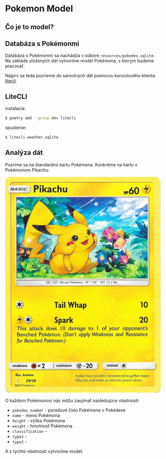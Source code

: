 # Pokemon Model


## Čo je to model?


## Databáza s Pokémonmi

Databáza s Pokémonmi sa nachádza v súbore `resources/pokedex.sqlite`. Na základe uložených dát vytvoríme model 
Pokémona, s ktorým budeme pracovať. 

Najprv sa teda pozrieme do samotných dát pomocou konzolového klienta [litecli](https://litecli.com). 


## LiteCLI

instalacia:

```bash
$ poetry add --group dev litecli
```

spustenie:

```bash
$ litecli weather.sqlite
```


## Analýza dát

Pozrime sa na štandardnú kartu Pokémena. Konkrétne na kartu s Pokémonom Pikachu:

![pikachu](../images/pikachu.jpg)

O každom Pokémonovi nás môžu zaujímať nasledujúce vlastnosti:

* `pokedex_number` - poradové číslo Pokémona v Pokédexe
* `name` - meno Pokémona
* `height` - výška Pokémona
* `weight` - hmotnosť Pokémona
* `classification` - 
* `type1` - 
* `type2` - 

A z týchto vlastností vytvoríme model.
